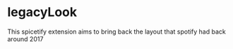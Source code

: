 # legacyLook
This spicetify extension aims to bring back the layout that spotify had back around 2017
